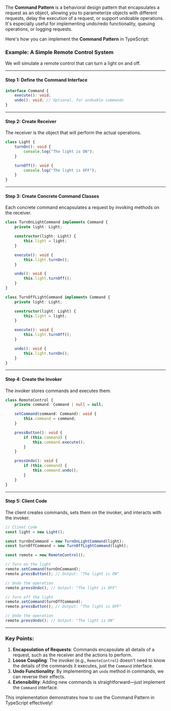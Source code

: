 The **Command Pattern** is a behavioral design pattern that encapsulates a request as an object, allowing you to parameterize objects with different requests, delay the execution of a request, or support undoable operations. It's especially useful for implementing undo/redo functionality, queuing operations, or logging requests.

Here's how you can implement the **Command Pattern** in TypeScript:

### Example: A Simple Remote Control System

We will simulate a remote control that can turn a light on and off.

---

#### Step 1: Define the Command Interface

```typescript
interface Command {
    execute(): void;
    undo(): void; // Optional, for undoable commands
}
```

---

#### Step 2: Create Receiver

The receiver is the object that will perform the actual operations.

```typescript
class Light {
    turnOn(): void {
        console.log("The light is ON");
    }

    turnOff(): void {
        console.log("The light is OFF");
    }
}
```

---

#### Step 3: Create Concrete Command Classes

Each concrete command encapsulates a request by invoking methods on the receiver.

```typescript
class TurnOnLightCommand implements Command {
    private light: Light;

    constructor(light: Light) {
        this.light = light;
    }

    execute(): void {
        this.light.turnOn();
    }

    undo(): void {
        this.light.turnOff();
    }
}

class TurnOffLightCommand implements Command {
    private light: Light;

    constructor(light: Light) {
        this.light = light;
    }

    execute(): void {
        this.light.turnOff();
    }

    undo(): void {
        this.light.turnOn();
    }
}
```

---

#### Step 4: Create the Invoker

The invoker stores commands and executes them.

```typescript
class RemoteControl {
    private command: Command | null = null;

    setCommand(command: Command): void {
        this.command = command;
    }

    pressButton(): void {
        if (this.command) {
            this.command.execute();
        }
    }

    pressUndo(): void {
        if (this.command) {
            this.command.undo();
        }
    }
}
```

---

#### Step 5: Client Code

The client creates commands, sets them on the invoker, and interacts with the invoker.

```typescript
// Client Code
const light = new Light();

const turnOnCommand = new TurnOnLightCommand(light);
const turnOffCommand = new TurnOffLightCommand(light);

const remote = new RemoteControl();

// Turn on the light
remote.setCommand(turnOnCommand);
remote.pressButton(); // Output: "The light is ON"

// Undo the operation
remote.pressUndo(); // Output: "The light is OFF"

// Turn off the light
remote.setCommand(turnOffCommand);
remote.pressButton(); // Output: "The light is OFF"

// Undo the operation
remote.pressUndo(); // Output: "The light is ON"
```

---

### Key Points:

1. **Encapsulation of Requests**: Commands encapsulate all details of a request, such as the receiver and the actions to perform.
2. **Loose Coupling**: The invoker (e.g., `RemoteControl`) doesn't need to know the details of the commands it executes, just the `Command` interface.
3. **Undo Functionality**: By implementing an `undo` method in commands, we can reverse their effects.
4. **Extensibility**: Adding new commands is straightforward—just implement the `Command` interface.

This implementation demonstrates how to use the Command Pattern in TypeScript effectively!